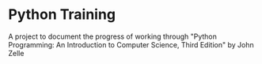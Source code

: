 # Python Training 
A project to document the progress of working through  "Python Programming: An Introduction to Computer Science, Third Edition" by John Zelle
